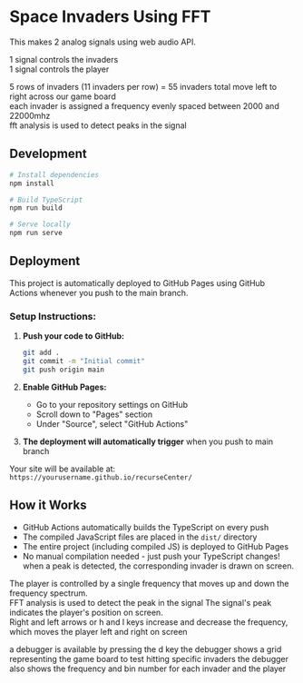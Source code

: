 # Space Invaders Using FFT

This makes 2 analog signals using web audio API.

1 signal controls the invaders  
1 signal controls the player

5 rows of invaders (11 invaders per row) = 55 invaders total move left to right across our game board  
each invader is assigned a frequency evenly spaced between 2000 and 22000mhz  
fft analysis is used to detect peaks in the signal

## Development

```bash
# Install dependencies
npm install

# Build TypeScript
npm run build

# Serve locally
npm run serve
```

## Deployment

This project is automatically deployed to GitHub Pages using GitHub Actions whenever you push to the main branch.

### Setup Instructions:

1. **Push your code to GitHub:**
   ```bash
   git add .
   git commit -m "Initial commit"
   git push origin main
   ```

2. **Enable GitHub Pages:**
   - Go to your repository settings on GitHub
   - Scroll down to "Pages" section
   - Under "Source", select "GitHub Actions"
   
3. **The deployment will automatically trigger** when you push to main branch

Your site will be available at: `https://yourusername.github.io/recurseCenter/`

## How it Works

- GitHub Actions automatically builds the TypeScript on every push
- The compiled JavaScript files are placed in the `dist/` directory
- The entire project (including compiled JS) is deployed to GitHub Pages
- No manual compilation needed - just push your TypeScript changes!
when a peak is detected, the corresponding invader is drawn on screen.

The player is controlled by a single frequency that moves up and down the frequency spectrum. <br/> 
FFT analysis is used to detect the peak in the signal
The signal's peak indicates the player's position on screen. <br/>
Right and left arrows or h and l keys increase and decrease the frequency, which moves the player left and right on screen 

a debugger is available by pressing the d key
the debugger shows a grid representing the game board to test hitting specific invaders
the debugger also shows the frequency and bin number for each invader and the player